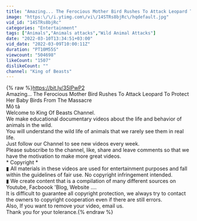 ```yaml
---
title: "Amazing... The Ferocious Mother Bird Rushes To Attack Leopard To Protect Her Baby Birds In The Tree"
image: "https:\/\/i.ytimg.com\/vi\/14STRs8bjRc\/hqdefault.jpg"
vid_id: "14STRs8bjRc"
categories: "Entertainment"
tags: ["Animals","Animals attacks","Wild Animal Attacks"]
date: "2022-03-10T13:34:51+03:00"
vid_date: "2022-03-09T10:00:11Z"
duration: "PT10M55S"
viewcount: "504698"
likeCount: "1507"
dislikeCount: ""
channel: "King of Beasts"
---
```

{% raw %}<a rel="nofollow" target="blank" href="https://bit.ly/35IPwP2">https://bit.ly/35IPwP2</a><br />Amazing... The Ferocious Mother Bird Rushes To Attack Leopard To Protect Her Baby Birds From The Massacre<br />Mô tả<br />Welcome to King Of Beasts Channel.<br />We make educational documentary videos about the life and behavior of animals in the wild.<br />You will understand the wild life of animals that we rarely see them in real life.<br />Just follow our Channel to see new videos every week.<br />Please subscribe to the channel, like, share and leave comments so that we have the motivation to make more great videos.<br />* Copyright *<br />▮ All materials in these videos are used for entertainment purposes and fall within the guidelines of fair use. No copyright infringement intended.<br />▮ We create content that is a compilation of many different sources on Youtube, Facboook 'Blog, Website ....<br />It is difficult to guarantee all copyright protection, we always try to contact the owners to copyright cooperation even if there are still errors.<br />Also, If you want to remove your video, email us.<br />Thank you for your tolerance.{% endraw %}
